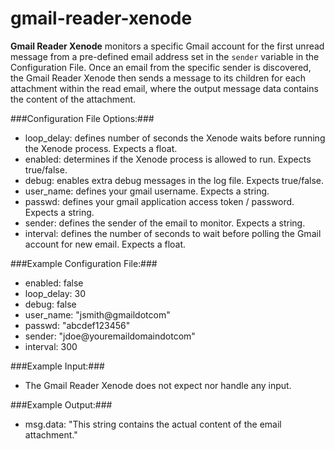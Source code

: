 gmail-reader-xenode
===================

**Gmail Reader Xenode** monitors a specific Gmail account for the first unread message from a pre-defined email address set in the `sender` variable in the Configuration File. Once an email from the specific sender is discovered, the Gmail Reader Xenode then sends a message to its children for each attachment within the read email, where the output message data contains the content of the attachment.

###Configuration File Options:###
* loop_delay: defines number of seconds the Xenode waits before running the Xenode process. Expects a float. 
* enabled: determines if the Xenode process is allowed to run. Expects true/false.
* debug: enables extra debug messages in the log file. Expects true/false.
* user_name: defines your gmail username. Expects a string.
* passwd: defines your gmail application access token / password. Expects a string.
* sender: defines the sender of the email to monitor. Expects a string.
* interval: defines the number of seconds to wait before polling the Gmail account for new email. Expects a float.

###Example Configuration File:###
* enabled: false
* loop_delay: 30
* debug: false
* user_name: "jsmith@gmaildotcom"
* passwd: "abcdef123456"
* sender: "jdoe@youremaildomaindotcom"
* interval: 300

###Example Input:###
* The Gmail Reader Xenode does not expect nor handle any input. 

###Example Output:###
* msg.data:  "This string contains the actual content of the email attachment."
 
